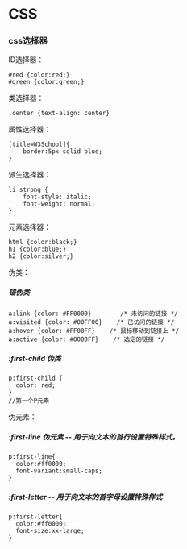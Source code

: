 # CSS

### css选择器

ID选择器：

```
#red {color:red;}
#green {color:green;}
```

类选择器：

```
.center {text-align: center}
```

属性选择器：

```
[title=W3School]{
    border:5px solid blue;
}
```

派生选择器：

```
li strong {
    font-style: italic;
    font-weight: normal;
}
```

元素选择器：

```
html {color:black;}
h1 {color:blue;}
h2 {color:silver;}
```

伪类：

##### 锚伪类

```
a:link {color: #FF0000}        /* 未访问的链接 */
a:visited {color: #00FF00}    /* 已访问的链接 */
a:hover {color: #FF00FF}    /* 鼠标移动到链接上 */
a:active {color: #0000FF}    /* 选定的链接 */
```

##### :first-child 伪类

```
p:first-child {
  color: red;
} 
//第一个P元素
```

伪元素：

##### :first-line 伪元素  --  用于向文本的首行设置特殊样式。

```
p:first-line{
  color:#ff0000;
  font-variant:small-caps;
}
```

##### :first-letter --  用于向文本的首字母设置特殊样式

```
p:first-letter{
  color:#ff0000;
  font-size:xx-large;
}
```



